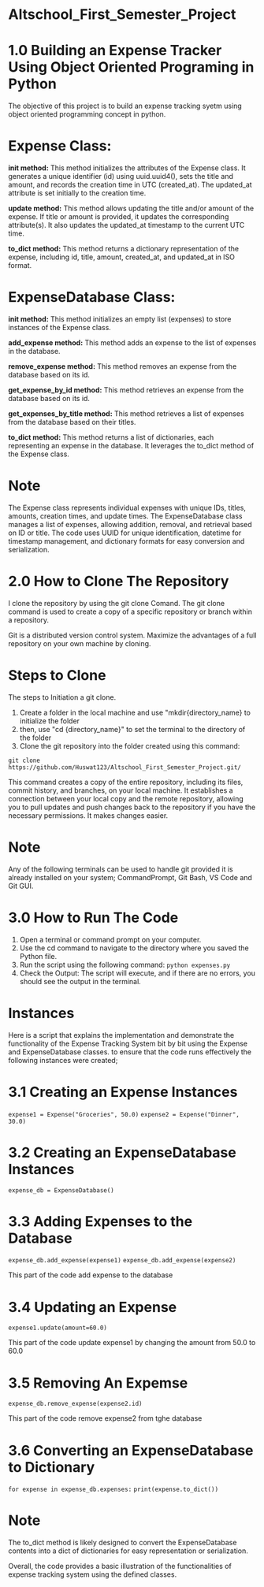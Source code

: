# Altschool_First_Semester_Project

# 1.0 Building an Expense Tracker Using Object Oriented Programing in Python
The objective of this project is to build an expense tracking syetm using object oriented programming concept in python. 


# Expense Class:

**init method:** This method initializes the attributes of the Expense class.
It generates a unique identifier (id) using uuid.uuid4(), sets the title and amount,
and records the creation time in UTC (created_at).
The updated_at attribute is set initially to the creation time.

**update method:** This method allows updating the title and/or amount of the expense.
If title or amount is provided, it updates the corresponding attribute(s).
It also updates the updated_at timestamp to the current UTC time.

**to_dict method:** This method returns a dictionary representation of the expense,
including id, title, amount, created_at, and updated_at in ISO format.

# ExpenseDatabase Class:

**init method:** This method initializes an empty list (expenses) to store instances of the Expense class.

**add_expense method:** This method adds an expense to the list of expenses in the database.

**remove_expense method:** This method removes an expense from the database based on its id.

**get_expense_by_id method:** This method retrieves an expense from the database based on its id.

**get_expenses_by_title method:** This method retrieves a list of expenses from the database based on their titles.

**to_dict method:** This method returns a list of dictionaries, each representing an expense in the database.
It leverages the to_dict method of the Expense class. 

# Note
The Expense class represents individual expenses with unique IDs, titles, amounts, creation times, and update times.
The ExpenseDatabase class manages a list of expenses, allowing addition, removal, and retrieval based on ID or title.
The code uses UUID for unique identification, datetime for timestamp management, and dictionary formats for easy conversion and serialization.

# 2.0 How to Clone The Repository

I clone the repository by using the git clone Comand. The git clone command is used to create a copy of a specific repository or branch within a repository.

Git is a distributed version control system. Maximize the advantages of a full repository on your own machine by cloning.

# Steps to Clone
The steps to Initiation a git clone.
1. Create a folder in the local machine and use "mkdir{directory_name} to initialize the folder
2. then, use "cd {directory_name}" to set the terminal to the directory of the folder
3. Clone the git repository into the folder created using this command:
   
```git clone https://github.com/Huswat123/Altschool_First_Semester_Project.git/```

This command creates a copy of the entire repository, including its files, commit history, and branches, on your local machine. It establishes a connection between your local copy and the remote repository, allowing you to pull updates and push changes back to the repository if you have the necessary permissions. It makes changes easier.

# Note
Any of the following terminals can be used to handle git provided it is already installed on your system; CommandPrompt, Git Bash, VS Code and Git GUI.

# 3.0 How to Run The Code
1. Open a terminal or command prompt on your computer.
2. Use the cd command to navigate to the directory where you saved the Python file. 
3. Run the script using the following command:
```python expenses.py```
4. Check the Output:
The script will execute, and if there are no errors, you should see the output in the terminal.

# Instances
Here is a script that explains the implementation and demonstrate the functionality of the Expense Tracking System bit by bit using the Expense and ExpenseDatabase classes. to ensure that the code runs  effectively the following instances were created;

# 3.1 Creating an Expense Instances

```expense1 = Expense("Groceries", 50.0)```
```expense2 = Expense("Dinner", 30.0)```       

# 3.2 Creating an ExpenseDatabase Instances

```expense_db = ExpenseDatabase()```

# 3.3 Adding Expenses to the Database

```expense_db.add_expense(expense1)```
```expense_db.add_expense(expense2)```

This part of the code add expense to the database

# 3.4  Updating an Expense
```expense1.update(amount=60.0)```

This part of the code update expense1 by changing the amount from 50.0 to 60.0

# 3.5 Removing An Expemse
```expense_db.remove_expense(expense2.id)```

This part of the code remove  expense2 from tghe database

# 3.6 Converting an ExpenseDatabase to Dictionary
```for expense in expense_db.expenses:```
    ```print(expense.to_dict())```

 # Note
  The to_dict method is likely designed to convert the ExpenseDatabase contents into a dict of dictionaries for easy representation or serialization.

Overall, the code provides a basic illustration of the functionalities of expense tracking system using the defined classes.  

